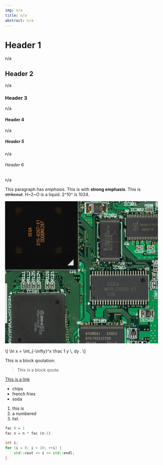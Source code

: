 ```yaml
---
img: n/a
title: n/a
abstract: n/a
---
```


# Header 1
n/a

## Header 2
n/a

### Header 3
n/a

#### Header 4
n/a

##### Header 5
n/a

###### Header 6
n/a

This paragraph has *emphasis*. This is with **strong emphasis**. This is ~~strikeout~~. H~2~O is a liquid.  2^10^ is 1024.

![Dreamcast Motherboard](../img/dreamcast-mobo-top.jpg "")

\\[ \\ln x = \\int_{-\\infty}^x \\frac 1 y \\, dy . \\]

This is a block qoutation:

> This is
> a block qoute.


[This is a link](https://google.com)

* chips
* french fries
* soda

1. this is
2. a numbered
3. list.

```haskell
fac 0 = 1
fac n = n * fac (n-1)
```

```cpp
int i;
for (i = 0; i < 10; ++i) {
    std::cout << i << std::endl;
}
```
